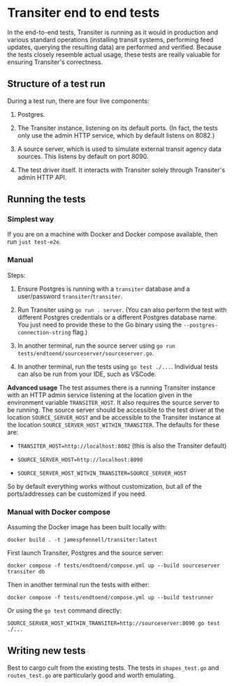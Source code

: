 # Transiter end to end tests

In the end-to-end tests, Transiter is running as it would in production and
various standard operations (installing transit systems, performing feed
updates, querying the resulting data) are performed and verified. Because the
tests closely resemble actual usage, these tests are really valuable for
ensuring Transiter's correctness.

## Structure of a test run

During a test run, there are four live components:

1. Postgres.

1. The Transiter instance, listening on its default ports. (In fact, the tests
   only use the admin HTTP service, which by default listens on 8082.)

1. A source server, which is used to simulate external transit agency data
   sources. This listens by default on port 8090.

1. The test driver itself. It interacts with Transiter solely through
   Transiter's admin HTTP API.

## Running the tests

### Simplest way

If you are on a machine with Docker and Docker compose available, then run
`just test-e2e`.

### Manual

Steps:

1. Ensure Postgres is running with a `transiter` database and a user/password
   `transiter`/`transiter`.

1. Run Transiter using `go run . server`. (You can also perform the test with
   different Postgres credentials or a different Postgres database name. You
   just need to provide these to the Go binary using the
   `--postgres-connection-string` flag.)

1. In another terminal, run the source server using
   `go run tests/endtoend/sourceserver/sourceserver.go`.

1. In another terminal, run the tests using `go test ./...`. Individual tests
   can also be run from your IDE, such as VSCode.

**Advanced usage** The test assumes there is a running Transiter instance with
an HTTP admin service listening at the location given in the environment
variable `TRANSITER_HOST`. It also requires the source server to be running. The
source server should be accessible to the test driver at the location
`SOURCE_SERVER_HOST` and be accessible to the Transiter instance at the location
`SOURCE_SERVER_HOST_WITHIN_TRANSITER`. The defaults for these are:

- `TRANSITER_HOST=http://localhost:8082` (this is also the Transiter default)

- `SOURCE_SERVER_HOST=http://localhost:8090`

- `SOURCE_SERVER_HOST_WITHIN_TRANSITER=SOURCE_SERVER_HOST`

So by default everything works without customization, but all of the
ports/addresses can be customized if you need.

### Manual with Docker compose

Assuming the Docker image has been built locally with:

    docker build . -t jamespfennell/transiter:latest

First launch Transiter, Postgres and the source server:

    docker compose -f tests/endtoend/compose.yml up --build sourceserver transiter db

Then in another terminal run the tests with either:

    docker compose -f tests/endtoend/compose.yml up --build testrunner

Or using the `go test` command directly:

    SOURCE_SERVER_HOST_WITHIN_TRANSITER=http://sourceserver:8090 go test ./...

## Writing new tests

Best to cargo cult from the existing tests. The tests in `shapes_test.go` and
`routes_test.go` are particularly good and worth emulating.
